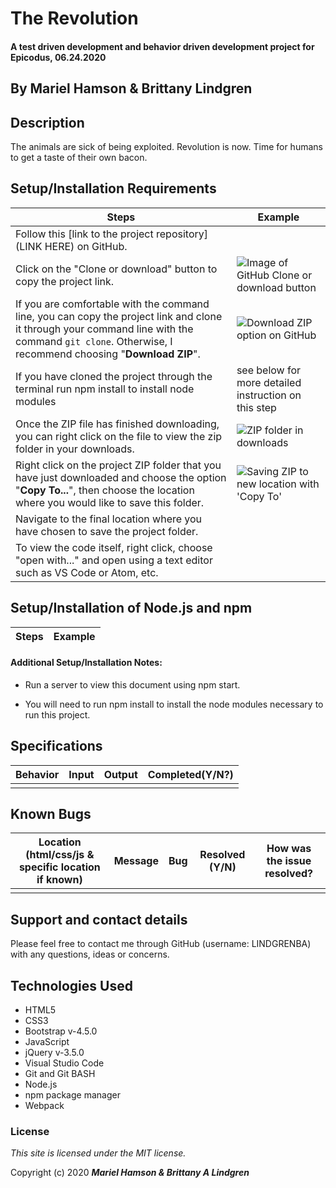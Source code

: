 # The Revolution

#### A test driven development and behavior driven development project for Epicodus, 06.24.2020

## By Mariel Hamson & Brittany Lindgren

## Description

The animals are sick of being exploited. Revolution is now. Time for humans to get a taste of their own bacon. 

## Setup/Installation Requirements

| Steps | Example |
| -------- | ----- |
| Follow this [link to the project repository](LINK HERE) on GitHub.   |    |    
| Click on the "Clone or download" button to copy the project link.   |   ![Image of GitHub Clone or download button](img/readme/clone-download-button.PNG)   |   
| If you are comfortable with the command line, you can copy the project link and clone it through your command line with the command `git clone`. Otherwise, I recommend choosing "**Download ZIP**".   |   ![Download ZIP option on GitHub](img/readme/download-zip.PNG)  |   
|  If you have cloned the project through the terminal run npm install to install node modules  |  see below for more detailed instruction on this step  |
|  Once the ZIP file has finished downloading, you can right click on the file to view the zip folder in your downloads.   |   ![ZIP folder in downloads](img/readme/zip-folder.PNG)  |   
| Right click on the project ZIP folder that you have just downloaded and choose the option "**Copy To...**", then choose the location where you would like to save this folder.    |   ![Saving ZIP to new location with 'Copy To'](img/readme/copy-to.PNG)  |   
| Navigate to the final location where you have chosen to save the project folder.   |     |   
| To view the code itself, right click, choose "open with..." and open using a text editor such as VS Code or Atom, etc.   |     |

## Setup/Installation of Node.js and npm

| Steps | Example |
| -------- | ----- |


#### Additional Setup/Installation Notes:

* Run a server to view this document using npm start.

* You will need to run npm install to install the node modules necessary to run this project.   

## Specifications

| Behavior | Input | Output |  Completed(Y/N?)  |
| -------- | ----- | ------ | -------- |
|    |   |    |    |


## Known Bugs

| Location (html/css/js & specific location if known) |  Message  | Bug | Resolved (Y/N) |  How was the issue resolved?  |
| ------- | ----- | ------ | ------ | --------- |
|  |  |  |  |  |


## Support and contact details

Please feel free to contact me through GitHub (username: LINDGRENBA) with any questions, ideas or concerns.  

## Technologies Used

* HTML5
* CSS3
* Bootstrap v-4.5.0
* JavaScript
* jQuery v-3.5.0
* Visual Studio Code 
* Git and Git BASH 
* Node.js
* npm package manager
* Webpack

### License

*This site is licensed under the MIT license.*

Copyright (c) 2020 **_Mariel Hamson & Brittany A Lindgren_**